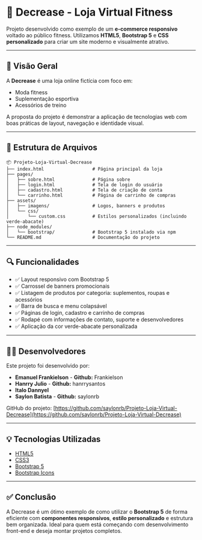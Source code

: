 # 🛒 Decrease - Loja Virtual Fitness

Projeto desenvolvido como exemplo de um **e-commerce responsivo** voltado ao público fitness. Utilizamos **HTML5**, **Bootstrap 5** e **CSS personalizado** para criar um site moderno e visualmente atrativo.

---

## 📸 Visão Geral

A **Decrease** é uma loja online fictícia com foco em:
- Moda fitness
- Suplementação esportiva
- Acessórios de treino

A proposta do projeto é demonstrar a aplicação de tecnologias web com boas práticas de layout, navegação e identidade visual.

---


## 🧱 Estrutura de Arquivos

```
📦 Projeto-Loja-Virtual-Decrease
├── index.html                  # Página principal da loja
├── pages/
│   ├── sobre.html              # Página sobre
│   ├── login.html              # Tela de login do usuário
│   ├── cadastro.html           # Tela de criação de conta
│   └── carrinho.html           # Página de carrinho de compras
├── assets/
│   ├── imagens/                # Logos, banners e produtos
│   └── css/
│       └── custom.css          # Estilos personalizados (incluindo verde-abacate)
├── node_modules/
│   └── bootstrap/              # Bootstrap 5 instalado via npm
└── README.md                   # Documentação do projeto
```

---

## 🔍 Funcionalidades

- ✅ Layout responsivo com Bootstrap 5
- ✅ Carrossel de banners promocionais
- ✅ Listagem de produtos por categoria: suplementos, roupas e acessórios
- ✅ Barra de busca e menu colapsável
- ✅ Páginas de login, cadastro e carrinho de compras
- ✅ Rodapé com informações de contato, suporte e desenvolvedores
- ✅ Aplicação da cor verde-abacate personalizada

---

## 👨‍💻 Desenvolvedores

Este projeto foi desenvolvido por:

- **Emanuel Frankielson** - **Github:** Frankielson
- **Hanrry Julio** - **Github:** hanrrysantos
- **Italo Dannyel** 
- **Saylon Batista** - **Github:** saylonrb

GitHub do projeto: [https://github.com/saylonrb/Projeto-Loja-Virtual-Decrease](https://github.com/saylonrb/Projeto-Loja-Virtual-Decrease)

---

## 💡 Tecnologias Utilizadas

- [HTML5](https://developer.mozilla.org/pt-BR/docs/Web/HTML)
- [CSS3](https://developer.mozilla.org/pt-BR/docs/Web/CSS)
- [Bootstrap 5](https://getbootstrap.com)
- [Bootstrap Icons](https://icons.getbootstrap.com)

---

## ✅ Conclusão

A Decrease é um ótimo exemplo de como utilizar o **Bootstrap 5** de forma eficiente com **componentes responsivos**, **estilo personalizado** e estrutura bem organizada. Ideal para quem está começando com desenvolvimento front-end e deseja montar projetos completos.
